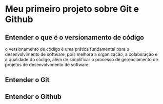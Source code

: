 # Meu primeiro projeto sobre Git e Github

## Entender o que é o versionamento de código

 o versionamento de código é uma prática fundamental para o desenvolvimento de software, pois melhora a organização, a colaboração e a qualidade do código, além de simplificar o processo de gerenciamento de projetos de desenvolvimento de software.

## Entender o Git

## Entender o Github

